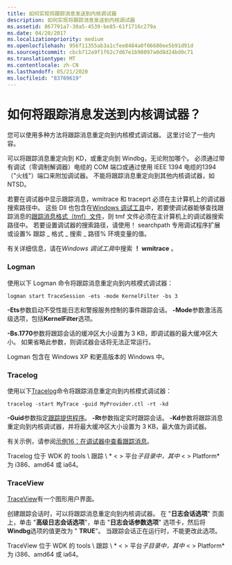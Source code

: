 ```yaml
---
title: 如何实现将跟踪消息发送到内核调试器
description: 如何实现将跟踪消息发送到内核调试器
ms.assetid: 867791a7-30a5-4539-be85-61f1716c279a
ms.date: 04/20/2017
ms.localizationpriority: medium
ms.openlocfilehash: 956f11355ab3a1cfee8484a0f06680ee5b91d91d
ms.sourcegitcommit: cbcb712a9f1f62c7d67e1b98097a0d8d24bd0c71
ms.translationtype: MT
ms.contentlocale: zh-CN
ms.lasthandoff: 05/21/2020
ms.locfileid: "83769619"
---
```

# <a name="how-do-i-send-trace-messages-to-a-kernel-debugger"></a>如何将跟踪消息发送到内核调试器？


您可以使用多种方法将跟踪消息重定向到内核模式调试器。 这里讨论了一些内容。

可以将跟踪消息重定向到 KD，或重定向到 Windbg，无论附加哪个。 必须通过带有调试（零调制解调器）电缆的 COM 端口或通过使用 IEEE 1394 电缆的1394（"火线"）端口来附加调试器。 不能将跟踪消息重定向到其他内核调试器，如 NTSD。

若要在调试器中显示跟踪消息，wmitrace 和 traceprt 必须在主计算机上的调试器搜索路径中。 这些 Dll 也包含在[Windows 调试工具](https://docs.microsoft.com/windows-hardware/drivers/debugger/debugger-download-tools)中，若要使调试器能够查找跟踪消息的[跟踪消息格式（tmf）文件](trace-message-format-file.md)，则 tmf 文件必须在主计算机上的调试器搜索路径中。 若要设置调试器的搜索路径，请使用！ searchpath 专用调试程序扩展或设置% 跟踪 \_ 格式 \_ 搜索 \_ 路径% 环境变量的值。

有关详细信息，请在*Windows 调试工具*中搜索 **！ wmitrace** 。

### <a name="span-idlogmanspanspan-idlogmanspanlogman"></a><span id="logman"></span><span id="LOGMAN"></span>Logman

使用以下 Logman 命令将跟踪消息重定向到内核模式调试器：

```
logman start TraceSession -ets -mode KernelFilter -bs 3
```

**-Ets**参数启动不受性能日志和警报服务控制的事件跟踪会话。 **-Mode**参数激活高级选项，包括**KernelFilter**选项。

**-Bs.1770**参数将跟踪会话的缓冲区大小设置为 3 KB，即调试器的最大缓冲区大小。 如果省略此参数，则调试器会话将无法正常运行。

Logman 包含在 Windows XP 和更高版本的 Windows 中。

### <a name="span-idtracelogspanspan-idtracelogspantracelog"></a><span id="tracelog"></span><span id="TRACELOG"></span>Tracelog

使用以下[Tracelog](tracelog.md)命令将跟踪消息重定向到内核模式调试器：

```
tracelog -start MyTrace -guid MyProvider.ctl -rt -kd
```

**-Guid**参数指定[跟踪提供程序](trace-provider.md)。 **-Rt**参数指定实时跟踪会话。 **-Kd**参数将跟踪消息重定向到内核调试器，并将最大缓冲区大小设置为 3 KB，最大值为调试器。

有关示例，请参阅[示例16：在调试器中查看跟踪消息](example-16--viewing-trace-messages-in-a-debugger.md)。

Tracelog 位于 WDK 的 tools \\ 跟踪 \\ * &lt; &gt; 平台*子目录中，其中* &lt; &gt; Platform*为 i386、amd64 或 ia64。

### <a name="span-idtraceviewspanspan-idtraceviewspantraceview"></a><span id="traceview"></span><span id="TRACEVIEW"></span>TraceView

[TraceView](traceview.md)有一个图形用户界面。

创建跟踪会话时，可以将跟踪消息重定向到内核调试器。 在 "**日志会话选项**" 页面上，单击 "**高级日志会话选项**"，单击 "**日志会话参数选项**" 选项卡，然后将**Windbg**选项的值更改为 " **TRUE**"。 当跟踪会话正在运行时，不能更改此选项。

TraceView 位于 WDK 的 tools \\ 跟踪 \\ * &lt; &gt; 平台*子目录中，其中* &lt; &gt; Platform*为 i386、amd64 或 ia64。

 

 





